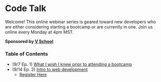 # Code Talk
Welcome! This online webinar series is geared toward new developers who are either considering starting a bootcamp or are currently in one. Join us online every Monday at 4pm MST.

**Sponsored by [V School](https://vschool.io/)**

### Table of Contents

- (9/7 Ep. 1) [What I wish I knew prior to attending a bootcamp](./episode-1.md)
- (9/14 Ep. 2) [Intro to web development](./episode-2.md) 
    - [Register Here](https://us02web.zoom.us/meeting/register/tZ0kduurpzoqH9ONpGazYfru3DxT5U4m0syE)